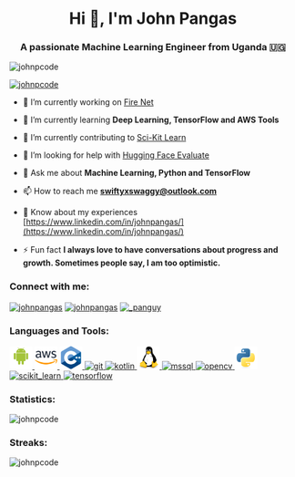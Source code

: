 <h1 align="center">Hi 👋, I'm John Pangas</h1>
<h3 align="center">A passionate Machine Learning Engineer from Uganda 🇺🇬</h3>

<p align="left"> <img src="https://komarev.com/ghpvc/?username=johnpcode&label=Profile%20views&color=0e75b6&style=flat" alt="johnpcode" /> </p>

<p align="left"> <a href="https://github.com/ryo-ma/github-profile-trophy"><img src="https://github-profile-trophy.vercel.app/?username=johnpcode" alt="johnpcode" /></a> </p>

- 🔭 I’m currently working on [Fire Net](https://github.com/JohnPCode/AI-Projects/tree/main/Fire_Detection)

- 🌱 I’m currently learning **Deep Learning, TensorFlow and AWS Tools**

- 👯 I’m currently contributing to [Sci-Kit Learn](https://github.com/scikit-learn/scikit-learn)

- 🤝 I’m looking for help with [Hugging Face Evaluate](https://github.com/huggingface/evaluate)

- 💬 Ask me about **Machine Learning, Python and TensorFlow**

- 📫 How to reach me **swiftyxswaggy@outlook.com**

- 📄 Know about my experiences [https://www.linkedin.com/in/johnpangas/](https://www.linkedin.com/in/johnpangas/)

- ⚡ Fun fact **I always love to have conversations about progress and growth. Sometimes people say, I am too optimistic.**

<h3 align="left">Connect with me:</h3>
<p align="left">
<a href="https://twitter.com/johnpangas" target="blank"><img align="center" src="https://raw.githubusercontent.com/rahuldkjain/github-profile-readme-generator/master/src/images/icons/Social/twitter.svg" alt="johnpangas" height="30" width="40" /></a>
<a href="https://linkedin.com/in/johnpangas" target="blank"><img align="center" src="https://raw.githubusercontent.com/rahuldkjain/github-profile-readme-generator/master/src/images/icons/Social/linked-in-alt.svg" alt="johnpangas" height="30" width="40" /></a>
<a href="https://instagram.com/_panguy" target="blank"><img align="center" src="https://raw.githubusercontent.com/rahuldkjain/github-profile-readme-generator/master/src/images/icons/Social/instagram.svg" alt="_panguy" height="30" width="40" /></a>
</p>

<h3 align="left">Languages and Tools:</h3>
<p align="left"> <a href="https://developer.android.com" target="_blank" rel="noreferrer"> <img src="https://raw.githubusercontent.com/devicons/devicon/master/icons/android/android-original-wordmark.svg" alt="android" width="40" height="40"/> </a> <a href="https://aws.amazon.com" target="_blank" rel="noreferrer"> <img src="https://raw.githubusercontent.com/devicons/devicon/master/icons/amazonwebservices/amazonwebservices-original-wordmark.svg" alt="aws" width="40" height="40"/> </a> <a href="https://www.w3schools.com/cpp/" target="_blank" rel="noreferrer"> <img src="https://raw.githubusercontent.com/devicons/devicon/master/icons/cplusplus/cplusplus-original.svg" alt="cplusplus" width="40" height="40"/> </a> <a href="https://git-scm.com/" target="_blank" rel="noreferrer"> <img src="https://www.vectorlogo.zone/logos/git-scm/git-scm-icon.svg" alt="git" width="40" height="40"/> </a> <a href="https://kotlinlang.org" target="_blank" rel="noreferrer"> <img src="https://www.vectorlogo.zone/logos/kotlinlang/kotlinlang-icon.svg" alt="kotlin" width="40" height="40"/> </a> <a href="https://www.linux.org/" target="_blank" rel="noreferrer"> <img src="https://raw.githubusercontent.com/devicons/devicon/master/icons/linux/linux-original.svg" alt="linux" width="40" height="40"/> </a> <a href="https://www.microsoft.com/en-us/sql-server" target="_blank" rel="noreferrer"> <img src="https://www.svgrepo.com/show/303229/microsoft-sql-server-logo.svg" alt="mssql" width="40" height="40"/> </a> <a href="https://opencv.org/" target="_blank" rel="noreferrer"> <img src="https://www.vectorlogo.zone/logos/opencv/opencv-icon.svg" alt="opencv" width="40" height="40"/> </a> <a href="https://www.python.org" target="_blank" rel="noreferrer"> <img src="https://raw.githubusercontent.com/devicons/devicon/master/icons/python/python-original.svg" alt="python" width="40" height="40"/> </a> <a href="https://scikit-learn.org/" target="_blank" rel="noreferrer"> <img src="https://upload.wikimedia.org/wikipedia/commons/0/05/Scikit_learn_logo_small.svg" alt="scikit_learn" width="40" height="40"/> </a> <a href="https://www.tensorflow.org" target="_blank" rel="noreferrer"> <img src="https://www.vectorlogo.zone/logos/tensorflow/tensorflow-icon.svg" alt="tensorflow" width="40" height="40"/> </a> </p>

<h3 align="left">Statistics:</h3>
<p  align="left"><img src="https://github-readme-stats.vercel.app/api?username=johnpcode&show_icons=true&locale=en" alt="johnpcode" /></p>

<h3 align="left">Streaks:</h3>
<p align="left"><img src="https://github-readme-streak-stats.herokuapp.com/?user=johnpcode&" alt="johnpcode" /></p>

